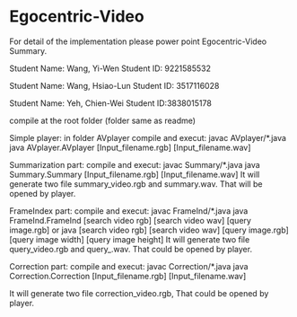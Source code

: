 # Egocentric-Video
For detail of the implementation please power point Egocentric-Video Summary.

Student Name: Wang, Yi-Wen  Student ID: 9221585532

Student Name: Wang, Hsiao-Lun  Student ID: 3517116028

Student Name: Yeh, Chien-Wei  Student ID:3838015178



compile at the root folder (folder same as readme)

Simple player: in folder AVplayer
compile and execut:
	javac AVplayer/*.java
	java AVplayer.AVplayer [Input_filename.rgb] [Input_filename.wav]

Summarization part:
compile and execut:
	javac Summary/*.java
	java  Summary.Summary [Input_filename.rgb] [Input_filename.wav]
It will generate two file summary_video.rgb and summary.wav. That will be opened by player.
 
FrameIndex part:
compile and execut:
	javac FrameInd/*.java
	java FrameInd.FrameInd [search video rgb] [search video wav] [query image.rgb] or java [search video rgb] [search video wav] [query image.rgb] [query image width] [query image height]
It will generate two file query_video.rgb and query_.wav. That could be opened by player.

Correction part:
compile and execut:
	javac Correction/*.java
	java Correction.Correction [Input_filename.rgb] [Input_filename.wav]

It will generate two file correction_video.rgb,  That could be opened by player.
